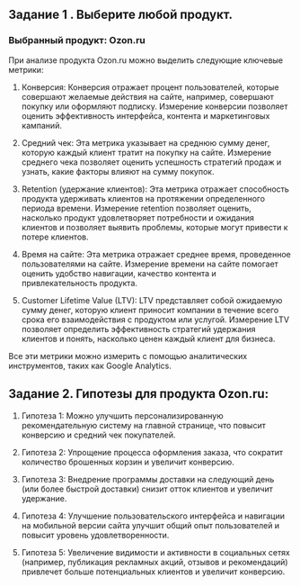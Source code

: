 ## Задание 1 . Выберите любой продукт.
### Выбранный продукт: Ozon.ru

При анализе продукта Ozon.ru можно выделить следующие ключевые метрики:

1. Конверсия: Конверсия отражает процент пользователей, которые совершают желаемые действия на сайте, например, совершают покупку или оформляют подписку. Измерение конверсии позволяет оценить эффективность интерфейса, контента и маркетинговых кампаний.

2. Средний чек: Эта метрика указывает на среднюю сумму денег, которую каждый клиент тратит на покупку на сайте. Измерение среднего чека позволяет оценить успешность стратегий продаж и узнать, какие факторы влияют на сумму покупок.

3. Retention (удержание клиентов): Эта метрика отражает способность продукта удерживать клиентов на протяжении определенного периода времени. Измерение retention позволяет оценить, насколько продукт удовлетворяет потребности и ожидания клиентов и позволяет выявить проблемы, которые могут привести к потере клиентов.

4. Время на сайте: Эта метрика отражает среднее время, проведенное пользователями на сайте. Измерение времени на сайте помогает оценить удобство навигации, качество контента и привлекательность продукта.

5. Customer Lifetime Value (LTV): LTV представляет собой ожидаемую сумму денег, которую клиент приносит компании в течение всего срока его взаимодействия с продуктом или услугой. Измерение LTV позволяет определить эффективность стратегий удержания клиентов и понять, насколько ценен каждый клиент для бизнеса.

Все эти метрики можно измерить с помощью аналитических инструментов, таких как Google Analytics.

## Задание 2. Гипотезы для продукта Ozon.ru:

1. Гипотеза 1: Можно улучшить персонализированную рекомендательную систему на главной странице, что повысит конверсию и средний чек покупателей.

2. Гипотеза 2: Упрощение процесса оформления заказа, что сократит количество брошенных корзин и увеличит конверсию.

3. Гипотеза 3: Внедрение программы доставки на следующий день (или более быстрой доставки) снизит отток клиентов и увеличит удержание.

4. Гипотеза 4: Улучшение пользовательского интерфейса и навигации на мобильной версии сайта улучшит общий опыт пользователей и повысит уровень удовлетворенности.

5. Гипотеза 5: Увеличение видимости и активности в социальных сетях (например, публикация рекламных акций, отзывов и рекомендаций) привлечет больше потенциальных клиентов и увеличит конверсию.

